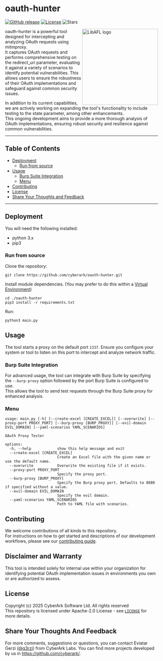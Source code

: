 

# oauth-hunter

[![GitHub release][release-img]][release]
[![License][license-img]][license] 
![Stars](https://img.shields.io/github/stars/cyberark/oauth-hunter)  


 <img align="right" src="https://github.com/user-attachments/assets/480aa00f-54d9-41fa-bb6b-e65f92fbc19e" alt="LibAFL logo" width="250" heigh="250">

oauth-hunter is a powerful tool designed for intercepting and analyzing OAuth requests using mitmproxy.   
It captures OAuth requests and performs comprehensive testing on the redirect_uri parameter, evaluating it against a variety of scenarios to identify potential vulnerabilities. 
This allows users to ensure the robustness of their OAuth implementations and safeguard against common security issues.  

In addition to its current capabilities, we are actively working on expanding the tool's functionality to include testing to the state parameter, among other enhancements.   
This ongoing development aims to provide a more thorough analysis of OAuth implementations, ensuring robust security and resilience against common vulnerabilities.  

--- 

## Table of Contents
- [Deployment](#deployment)
  - [Run from source](#run-from-source)
- [Usage](#usage)
  - [Burp Suite Integration](#burp-suite-integration)
  - [Menu](#menu)
- [Contributing](#contributing)
- [License](#license)
- [Share Your Thoughts and Feedback](#share-your-thoughts-and-feedback)

---

## Deployment  
You will need the following installed:
* python 3.x
* pip3

### Run from source
Clone the repository:
~~~
git clone https://github.com/cyberark/oauth-hunter.git
~~~

Install module dependencies. (You may prefer to do this within a [Virtual Environment](https://packaging.python.org/guides/installing-using-pip-and-virtual-environments/))
~~~
cd ./oauth-hunter
pip3 install -r requirements.txt
~~~

Run:
~~~
python3 main.py
~~~



## Usage  

The tool starts a proxy on the default port `1337`. Ensure you configure your system or tool to listen on this port to intercept and analyze network traffic.  

### Burp Suite Integration
For advanced usage, the tool can integrate with Burp Suite by specifying the `--burp-proxy` option followed by the port Burp Suite is configured to use.   
This allows the tool to send test requests through the Burp Suite proxy for enhanced analysis.


### Menu
```
usage: main.py [-h] [--create-excel [CREATE_EXCEL]] [--overwrite] [--proxy-port PROXY_PORT] [--burp-proxy [BURP_PROXY]] [--evil-domain EVIL_DOMAIN] [--yaml-scenarios YAML_SCENARIOS]

OAuth Proxy Tester

options:
  -h, --help            show this help message and exit
  --create-excel [CREATE_EXCEL]
                        Create an Excel file with the given name or use the default name.
  --overwrite           Overwrite the existing file if it exists.
  --proxy-port PROXY_PORT
                        Specify the proxy port.
  --burp-proxy [BURP_PROXY]
                        Specify the Burp proxy port. Defaults to 8080 if specified without a value.
  --evil-domain EVIL_DOMAIN
                        Specify the evil domain.
  --yaml-scenarios YAML_SCENARIOS
                        Path to YAML file with scenarios.
```


## Contributing
We welcome contributions of all kinds to this repository.  
For instructions on how to get started and descriptions
of our development workflows, please see our [contributing guide](https://github.com/cyberark/oauth-hunter/blob/main/CONTRIBUTING.md).

## Disclaimer and Warranty  
This tool is intended solely for internal use within your organization for identifying potential OAuth implementation issues in environments you own or are authorized to assess.  

## License  
Copyright (c) 2025 CyberArk Software Ltd. All rights reserved  
This repository is licensed under  Apache-2.0 License - see [`LICENSE`](LICENSE) for more details.

## Share Your Thoughts And Feedback
For more comments, suggestions or questions, you can contact Eviatar Gerzi ([@g3rzi](https://twitter.com/g3rzi)) from CyberArk Labs.
You can find more projects developed by us in https://github.com/cyberark/.

[release-img]: https://img.shields.io/github/release/cyberark/oauth-hunter.svg
[release]: https://github.com/cyberark/oauth-hunter/releases

[license-img]: https://img.shields.io/github/license/cyberark/oauth-hunter.svg
[license]: https://github.com/cyberark/oauth-hunter/blob/master/LICENSE
